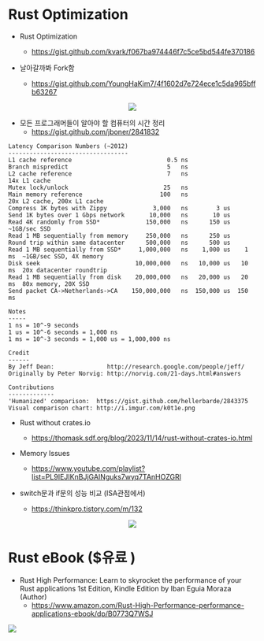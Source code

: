# Rust Optimization

- Rust Optimization
  - https://gist.github.com/kvark/f067ba974446f7c5ce5bd544fe370186

- 날아갈까봐 Fork함 
  - https://gist.github.com/YoungHaKim7/4f1602d7e724ece1c5da965bffb63267

<p align="center">
  <img src="https://i.imgur.com/k0t1e.png" />
</p>

- 모든 프로그래머들이 알아야 할 컴퓨터의 시간 정리
  - https://gist.github.com/jboner/2841832

```
Latency Comparison Numbers (~2012)
----------------------------------
L1 cache reference                           0.5 ns
Branch mispredict                            5   ns
L2 cache reference                           7   ns                      14x L1 cache
Mutex lock/unlock                           25   ns
Main memory reference                      100   ns                      20x L2 cache, 200x L1 cache
Compress 1K bytes with Zippy             3,000   ns        3 us
Send 1K bytes over 1 Gbps network       10,000   ns       10 us
Read 4K randomly from SSD*             150,000   ns      150 us          ~1GB/sec SSD
Read 1 MB sequentially from memory     250,000   ns      250 us
Round trip within same datacenter      500,000   ns      500 us
Read 1 MB sequentially from SSD*     1,000,000   ns    1,000 us    1 ms  ~1GB/sec SSD, 4X memory
Disk seek                           10,000,000   ns   10,000 us   10 ms  20x datacenter roundtrip
Read 1 MB sequentially from disk    20,000,000   ns   20,000 us   20 ms  80x memory, 20X SSD
Send packet CA->Netherlands->CA    150,000,000   ns  150,000 us  150 ms

Notes
-----
1 ns = 10^-9 seconds
1 us = 10^-6 seconds = 1,000 ns
1 ms = 10^-3 seconds = 1,000 us = 1,000,000 ns

Credit
------
By Jeff Dean:               http://research.google.com/people/jeff/
Originally by Peter Norvig: http://norvig.com/21-days.html#answers

Contributions
-------------
'Humanized' comparison:  https://gist.github.com/hellerbarde/2843375
Visual comparison chart: http://i.imgur.com/k0t1e.png
``` 

- Rust without crates.io
  - https://thomask.sdf.org/blog/2023/11/14/rust-without-crates-io.html 

- Memory Issues
  - https://www.youtube.com/playlist?list=PL9IEJIKnBJjGAINguks7wyq7TAnHOZGRl

- switch문과 if문의 성능 비교 (ISA관점에서)
  - https://thinkpro.tistory.com/m/132

<p align="center">
  <img src="https://yt3.ggpht.com/YXq5z7b_VJXXgFtIEzRMIlce8OhyggmzFxk91SSm7JBo1yO3Z3jbOJ50he4n7pCsOXk410P-Vdpa3Vs=s1600-nd-v1" />
</p>


# Rust eBook ($유료 )

- Rust High Performance: Learn to skyrocket the performance of your Rust applications 1st Edition, Kindle Edition
by Iban Eguia Moraza (Author) 
  - https://www.amazon.com/Rust-High-Performance-performance-applications-ebook/dp/B0773Q7WSJ
<p>
  <img src="https://m.media-amazon.com/images/W/MEDIAX_792452-T1/images/I/81jignYrATL._SY466_.jpg" />
</p>
